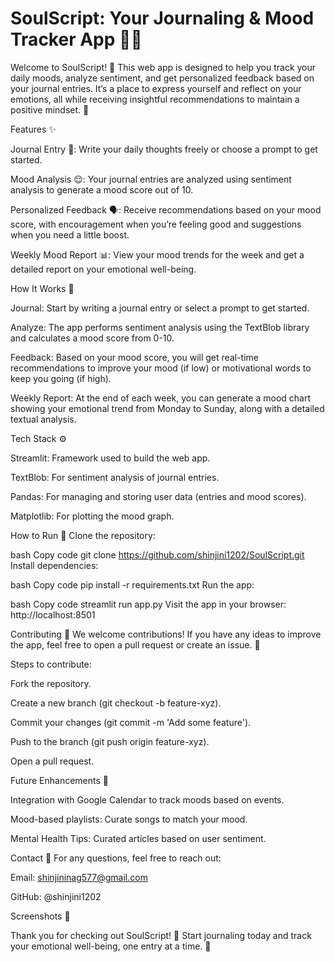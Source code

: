 # SoulScript: Your Journaling & Mood Tracker App 📝💖

Welcome to SoulScript! 🌟 This web app is designed to help you track your daily moods, analyze sentiment, and get personalized feedback based on your journal entries. It’s a place to express yourself and reflect on your emotions, all while receiving insightful recommendations to maintain a positive mindset. 🌈

Features ✨

Journal Entry 📖: Write your daily thoughts freely or choose a prompt to get started.


Mood Analysis 😌: Your journal entries are analyzed using sentiment analysis to generate a mood score out of 10.


Personalized Feedback 🗣️: Receive recommendations based on your mood score, with encouragement when you’re feeling good and suggestions when you need a little boost.


Weekly Mood Report 📊: View your mood trends for the week and get a detailed report on your emotional well-being.


How It Works 🔧

Journal: Start by writing a journal entry or select a prompt to get started.


Analyze: The app performs sentiment analysis using the TextBlob library and calculates a mood score from 0-10.


Feedback: Based on your mood score, you will get real-time recommendations to improve your mood (if low) or motivational words to keep you going (if high).


Weekly Report: At the end of each week, you can generate a mood chart showing your emotional trend from Monday to Sunday, along with a detailed textual analysis.


Tech Stack ⚙️


Streamlit: Framework used to build the web app.

TextBlob: For sentiment analysis of journal entries.

Pandas: For managing and storing user data (entries and mood scores).

Matplotlib: For plotting the mood graph.


How to Run 🚀
Clone the repository:

bash
Copy code
git clone https://github.com/shinjini1202/SoulScript.git
Install dependencies:

bash
Copy code
pip install -r requirements.txt
Run the app:

bash
Copy code
streamlit run app.py
Visit the app in your browser: http://localhost:8501

Contributing 🤝
We welcome contributions! If you have any ideas to improve the app, feel free to open a pull request or create an issue. 🌱

Steps to contribute:

Fork the repository.

Create a new branch (git checkout -b feature-xyz).

Commit your changes (git commit -m 'Add some feature').

Push to the branch (git push origin feature-xyz).

Open a pull request.


Future Enhancements 🚀

Integration with Google Calendar to track moods based on events.

Mood-based playlists: Curate songs to match your mood.

Mental Health Tips: Curated articles based on user sentiment.


Contact 📧
For any questions, feel free to reach out:

Email: shinjininag577@gmail.com

GitHub: @shinjini1202

Screenshots 📸


Thank you for checking out SoulScript! 🌸 Start journaling today and track your emotional well-being, one entry at a time. 💙
